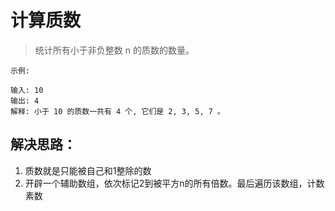 # 计算质数
> 统计所有小于非负整数 n 的质数的数量。

```
示例:

输入: 10
输出: 4
解释: 小于 10 的质数一共有 4 个, 它们是 2, 3, 5, 7 。
```

## 解决思路：
1. 质数就是只能被自己和1整除的数
2. 开辟一个辅助数组，依次标记2到被平方n的所有倍数。最后遍历该数组，计数素数

